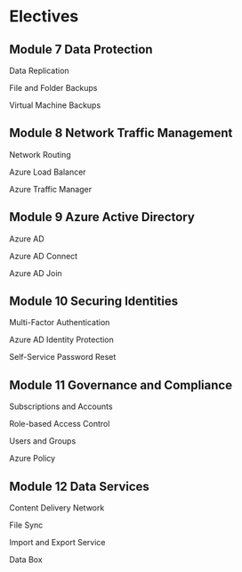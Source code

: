 # Electives

## Module 7 Data Protection
Data Replication

File and Folder Backups

Virtual Machine Backups
## Module 8 Network Traffic Management
Network Routing

Azure Load Balancer

Azure Traffic Manager
## Module 9 Azure Active Directory
Azure AD

Azure AD Connect

Azure AD Join
## Module 10 Securing Identities
Multi-Factor Authentication

Azure AD Identity Protection

Self-Service Password Reset
## Module 11 Governance and Compliance
Subscriptions and Accounts

Role-based Access Control

Users and Groups

Azure Policy
## Module 12 Data Services
Content Delivery Network

File Sync

Import and Export Service

Data Box
